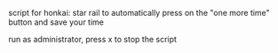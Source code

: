 script for honkai: star rail to automatically press on the "one more time" button and save your time

run as administrator, press x to stop the script

